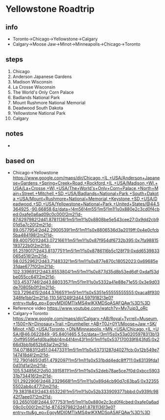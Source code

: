 # Yellowstone Roadtrip  

## info  
* Toronto->Chicago->Yellowstone->Calgary
* Calgary->Moose Jaw->Minot->Minneapolis->Chicago->Toronto

## steps  
1. Chicago
2. Anderson Japanese Gardens
3. Madison Wisconsin
4. La Crosse Wisconsin
5. The World's Only Corn Palace
6. Badlands National Park
7. Mount Rushmore National Memorial
8. Deadwood South Dakota
9. Yellowstone National Park
10. Calgary

## notes  
*  

## based on  
*  Chicago->Yellowstone https://www.google.com/maps/dir/Chicago,+IL,+USA/Anderson+Japanese+Gardens,+Spring+Creek+Road,+Rockford,+IL,+USA/Madison,+WI,+USA/La+Crosse,+WI,+USA/The+World's+Only+Corn+Palace,+North+Main+Street,+Mitchell,+SD,+USA/Badlands+National+Park,+South+Dakota,+USA/Mount+Rushmore+National+Memorial,+Keystone,+SD,+USA/Deadwood,+SD,+USA/Yellowstone+National+Park,+United+States/@44.5364925,-90.66858,6z/data=!4m56!4m55!1m5!1m1!1s0x880e2c3cd0f4cbed:0xafe0a6ad09c0c000!2m2!1d-87.6297982!2d41.8781136!1m5!1m1!1s0x8808be5e543cee27:0x9dd2cb901d5a7c20!2m2!1d-89.0577954!2d42.2900539!1m5!1m1!1s0x8806536d3a2019ff:0x4e0cfcb5ba484198!2m2!1d-89.4007501!2d43.0721661!1m5!1m1!1s0x87f954df6732b395:0x7fa98815193722b0!2m2!1d-91.2519017!2d43.8137751!1m5!1m1!1s0x8786116b5c128f79:0xdd6539833065d516!2m2!1d-98.0252962!2d43.7148332!1m5!1m1!1s0x877e870c18052023:0x69685e31dae677f0!2m2!1d-102.3396912!2d43.8553804!1m5!1m1!1s0x877d35d8b53ed6df:0xdaf53dbe055cc641!2m2!1d-103.4537746!2d43.8803357!1m5!1m1!1s0x5332a41e88e71e55:0x3e9d03de70805b0f!2m2!1d-103.7296415!2d44.376651!1m5!1m1!1s0x5351e55555555555:0xaca8f930348fe1bb!2m2!1d-110.561249!2d44.5979182!3e0?entry=ttu&g_ep=EgoyMDI0MTIxMS4wIKXMDSoASAFQAw%3D%3D
*  Reference video https://www.youtube.com/watch?v=Mv7uip3_oRc 
* Calgary->Toronto  https://www.google.com/maps/dir/Calgary,+AB/Royal+Tyrrell+Museum,+1500+N+Dinosaur+Trail,+Drumheller,+AB+T0J+0Y1/Moose+Jaw,+SK/Minot,+ND,+USA/Toronto,+ON/Minneapolis,+MN,+USA/Chicago,+IL,+USA/@46.0622849,-95.8401465,5.5z/data=!3m1!5s0x53a0205978313b13:0xff95595efd0ba9bb!4m44!4m43!1m5!1m1!1s0x537170039f843fd5:0x266d3bb1b652b63a!2m2!1d-114.0718831!2d51.0447331!1m5!1m1!1s0x53731287d4027fcb:0x12b549e7147418d4!2m2!1d-112.7901465!2d51.4792097!1m5!1m1!1s0x531bdd4edc8ff711:0x63139fda10d31d1a!2m2!1d-105.5348562!2d50.3915811!1m5!1m1!1s0x52deb78ae5ce7f0d:0xbcc590331b734416!2m2!1d-101.2922906!2d48.2329668!1m5!1m1!1s0x89d4cb90d7c63ba5:0x323555502ab4c477!2m2!1d-79.3831843!2d43.653226!1m5!1m1!1s0x52b333909377bbbd:0x939fc9842f7aee07!2m2!1d-93.2650108!2d44.977753!1m5!1m1!1s0x880e2c3cd0f4cbed:0xafe0a6ad09c0c000!2m2!1d-87.6297982!2d41.8781136!3e0?entry=ttu&g_ep=EgoyMDI0MTIxMS4wIKXMDSoASAFQAw%3D%3D 
